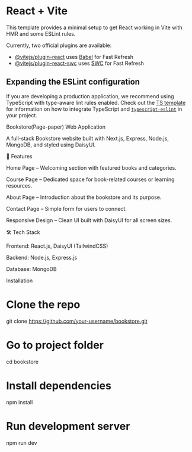 # React + Vite

This template provides a minimal setup to get React working in Vite with HMR and some ESLint rules.

Currently, two official plugins are available:

- [@vitejs/plugin-react](https://github.com/vitejs/vite-plugin-react/blob/main/packages/plugin-react) uses [Babel](https://babeljs.io/) for Fast Refresh
- [@vitejs/plugin-react-swc](https://github.com/vitejs/vite-plugin-react/blob/main/packages/plugin-react-swc) uses [SWC](https://swc.rs/) for Fast Refresh

## Expanding the ESLint configuration

If you are developing a production application, we recommend using TypeScript with type-aware lint rules enabled. Check out the [TS template](https://github.com/vitejs/vite/tree/main/packages/create-vite/template-react-ts) for information on how to integrate TypeScript and [`typescript-eslint`](https://typescript-eslint.io) in your project.

Bookstore(Page-paper) Web Application

A full-stack Bookstore website built with Next.js, Express, Node.js, MongoDB, and styled using DaisyUI.

🚀 Features

Home Page – Welcoming section with featured books and categories.

Course Page – Dedicated space for book-related courses or learning resources.

About Page – Introduction about the bookstore and its purpose.

Contact Page – Simple form for users to connect.

Responsive Design – Clean UI built with DaisyUI for all screen sizes.

🛠 Tech Stack

Frontend: React.js, DaisyUI (TailwindCSS)

Backend: Node.js, Express.js

Database: MongoDB

Installation
# Clone the repo
git clone https://github.com/your-username/bookstore.git

# Go to project folder
cd bookstore

# Install dependencies
npm install

# Run development server
npm run dev
